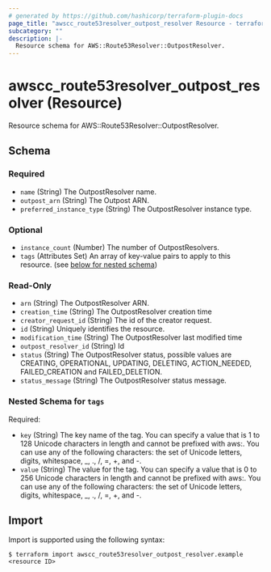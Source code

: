```yaml
---
# generated by https://github.com/hashicorp/terraform-plugin-docs
page_title: "awscc_route53resolver_outpost_resolver Resource - terraform-provider-awscc"
subcategory: ""
description: |-
  Resource schema for AWS::Route53Resolver::OutpostResolver.
---
```


# awscc_route53resolver_outpost_resolver (Resource)

Resource schema for AWS::Route53Resolver::OutpostResolver.



<!-- schema generated by tfplugindocs -->
## Schema

### Required

- `name` (String) The OutpostResolver name.
- `outpost_arn` (String) The Outpost ARN.
- `preferred_instance_type` (String) The OutpostResolver instance type.

### Optional

- `instance_count` (Number) The number of OutpostResolvers.
- `tags` (Attributes Set) An array of key-value pairs to apply to this resource. (see [below for nested schema](#nestedatt--tags))

### Read-Only

- `arn` (String) The OutpostResolver ARN.
- `creation_time` (String) The OutpostResolver creation time
- `creator_request_id` (String) The id of the creator request.
- `id` (String) Uniquely identifies the resource.
- `modification_time` (String) The OutpostResolver last modified time
- `outpost_resolver_id` (String) Id
- `status` (String) The OutpostResolver status, possible values are CREATING, OPERATIONAL, UPDATING, DELETING, ACTION_NEEDED, FAILED_CREATION and FAILED_DELETION.
- `status_message` (String) The OutpostResolver status message.

<a id="nestedatt--tags"></a>
### Nested Schema for `tags`

Required:

- `key` (String) The key name of the tag. You can specify a value that is 1 to 128 Unicode characters in length and cannot be prefixed with aws:. You can use any of the following characters: the set of Unicode letters, digits, whitespace, _, ., /, =, +, and -.
- `value` (String) The value for the tag. You can specify a value that is 0 to 256 Unicode characters in length and cannot be prefixed with aws:. You can use any of the following characters: the set of Unicode letters, digits, whitespace, _, ., /, =, +, and -.

## Import

Import is supported using the following syntax:

```shell
$ terraform import awscc_route53resolver_outpost_resolver.example <resource ID>
```
